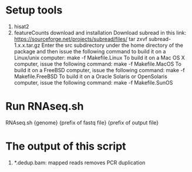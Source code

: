 # Setup tools

1. hisat2
2. featureCounts download and installation
  Download subread in this link: https://sourceforge.net/projects/subread/files/
  tar zxvf subread-1.x.x.tar.gz
  Enter the src subdirectory under the home directory of the package and then issue the following command to build it on a Linux/unix computer:
    make -f Makefile.Linux
  To build it on a Mac OS X computer, issue the following command:
    make -f Makefile.MacOS
  To build it on a FreeBSD computer, issue the following command:
    make -f Makefile.FreeBSD
  To build it on a Oracle Solaris or OpenSolaris computer, issue the following command:
    make -f Makefile.SunOS

# Run RNAseq.sh
  RNAseq.sh {genome} {prefix of fastq file} {prefix of output file}
# The output of this script
1. *.dedup.bam: mapped reads removes PCR duplication
